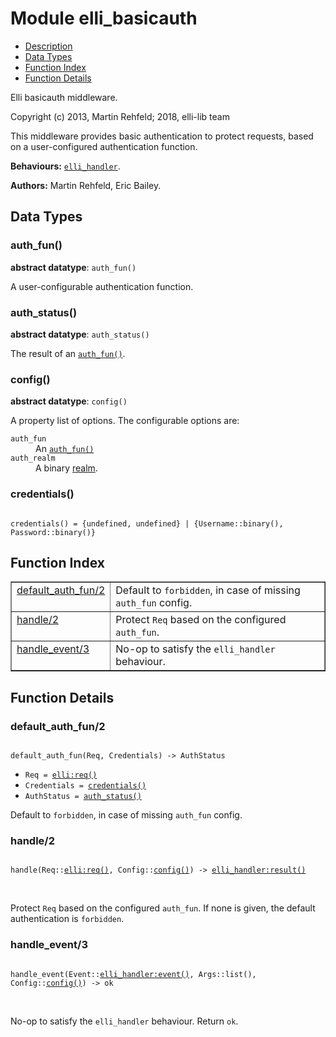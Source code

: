 

# Module elli_basicauth #
* [Description](#description)
* [Data Types](#types)
* [Function Index](#index)
* [Function Details](#functions)

Elli basicauth middleware.

Copyright (c) 2013, Martin Rehfeld; 2018, elli-lib team

This middleware provides basic authentication to protect
requests, based on a user-configured authentication function.

__Behaviours:__ [`elli_handler`](https://github.com/elli-lib/elli/blob/develop/doc/elli_handler.md).

__Authors:__ Martin Rehfeld, Eric Bailey.

<a name="types"></a>

## Data Types ##




### <a name="type-auth_fun">auth_fun()</a> ###


__abstract datatype__: `auth_fun()`

A user-configurable authentication function.



### <a name="type-auth_status">auth_status()</a> ###


__abstract datatype__: `auth_status()`

The result of an <code><a href="#type-auth_fun">auth_fun()</a></code>.



### <a name="type-config">config()</a> ###


__abstract datatype__: `config()`

A property list of options.
The configurable options are:



<dt><code>auth_fun</code></dt>




<dd>An <code><a href="#type-auth_fun">auth_fun()</a></code></dd>




<dt><code>auth_realm</code></dt>




<dd>A binary <a href="https://tools.ietf.org.md/rfc1945#section-11">realm</a>.</dd>





### <a name="type-credentials">credentials()</a> ###


<pre><code>
credentials() = {undefined, undefined} | {Username::binary(), Password::binary()}
</code></pre>

<a name="index"></a>

## Function Index ##


<table width="100%" border="1" cellspacing="0" cellpadding="2" summary="function index"><tr><td valign="top"><a href="#default_auth_fun-2">default_auth_fun/2</a></td><td>Default to <code>forbidden</code>, in case of missing <code>auth_fun</code> config.</td></tr><tr><td valign="top"><a href="#handle-2">handle/2</a></td><td>Protect <code>Req</code> based on the configured <code>auth_fun</code>.</td></tr><tr><td valign="top"><a href="#handle_event-3">handle_event/3</a></td><td>No-op to satisfy the <code>elli_handler</code> behaviour.</td></tr></table>


<a name="functions"></a>

## Function Details ##

<a name="default_auth_fun-2"></a>

### default_auth_fun/2 ###

<pre><code>
default_auth_fun(Req, Credentials) -&gt; AuthStatus
</code></pre>

<ul class="definitions"><li><code>Req = <a href="http://raw.github.com/elli-lib/elli/develop/doc/elli.md#type-req">elli:req()</a></code></li><li><code>Credentials = <a href="#type-credentials">credentials()</a></code></li><li><code>AuthStatus = <a href="#type-auth_status">auth_status()</a></code></li></ul>

Default to `forbidden`, in case of missing `auth_fun` config.

<a name="handle-2"></a>

### handle/2 ###

<pre><code>
handle(Req::<a href="http://raw.github.com/elli-lib/elli/develop/doc/elli.md#type-req">elli:req()</a>, Config::<a href="#type-config">config()</a>) -&gt; <a href="http://raw.github.com/elli-lib/elli/develop/doc/elli_handler.md#type-result">elli_handler:result()</a>
</code></pre>
<br />

Protect `Req` based on the configured `auth_fun`.
If none is given, the default authentication is `forbidden`.

<a name="handle_event-3"></a>

### handle_event/3 ###

<pre><code>
handle_event(Event::<a href="http://raw.github.com/elli-lib/elli/develop/doc/elli_handler.md#type-event">elli_handler:event()</a>, Args::list(), Config::<a href="#type-config">config()</a>) -&gt; ok
</code></pre>
<br />

No-op to satisfy the `elli_handler` behaviour. Return `ok`.

